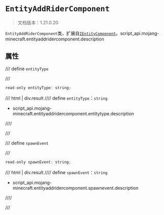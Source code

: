 # `EntityAddRiderComponent`

> 文档版本：1.21.0.20

`EntityAddRiderComponent`类，扩展自[`IEntityComponent`](./ientitycomponent.md)。script_api.mojang-minecraft.entityaddridercomponent.description

## 属性

/// define
`entityType`


///

```js
read-only entityType: string;
```

/// html | div.result
//// define
`entityType`：`string`

- script_api.mojang-minecraft.entityaddridercomponent.entitytype.description


////

///


/// define
`spawnEvent`


///

```js
read-only spawnEvent: string;
```

/// html | div.result
//// define
`spawnEvent`：`string`

- script_api.mojang-minecraft.entityaddridercomponent.spawnevent.description


////

///

